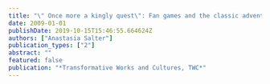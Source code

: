 ```yaml
---
title: "\" Once more a kingly quest\": Fan games and the classic adventure genre"
date: 2009-01-01
publishDate: 2019-10-15T15:46:55.664624Z
authors: ["Anastasia Salter"]
publication_types: ["2"]
abstract: ""
featured: false
publication: "*Transformative Works and Cultures, TWC*"
---
```


